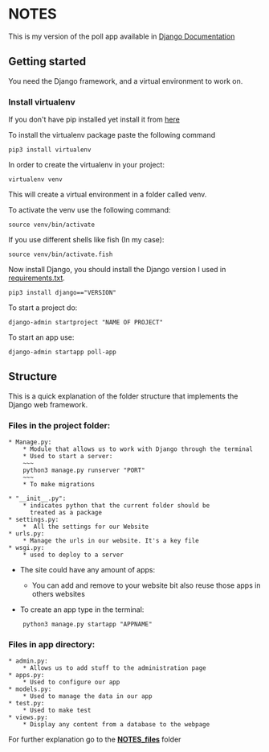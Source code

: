 # NOTES

This is my version of the poll app available in 
[Django Documentation](https://docs.djangoproject.com/en/3.1/intro/tutorial01/)


## Getting started

You need the Django framework, and a virtual environment to work on.

### Install virtualenv
If you don't have pip installed yet install it from [here](https://packaging.python.org/guides/installing-using-linux-tools/#installing-pip-setuptools-wheel-with-linux-package-managers)

To install the virtualenv package paste the following command

```
pip3 install virtualenv
```
In order to create the virtualenv in your project:

```
virtualenv venv
```
This will create a virtual environment in a folder called venv.

To activate the venv use the following command:

```
source venv/bin/activate
```
If you use different shells like fish (In my case):

```
source venv/bin/activate.fish
```
Now install Django, you should install the Django version I used in [requirements.txt](https://github.com/Daniel1404/Poll-app/blob/main/requirements.txt).

```
pip3 install django=="VERSION" 
```

To start a project do:

```
django-admin startproject "NAME OF PROJECT"
```

To start an app use:

```
django-admin startapp poll-app
```


## Structure

This is a quick explanation of the folder structure that implements the Django web framework.

### Files in the project folder:

    * Manage.py:
        * Module that allows us to work with Django through the terminal
        * Used to start a server:
        ~~~
        python3 manage.py runserver "PORT"
        ~~~
        * To make migrations
        
    * "__init__.py":
        * indicates python that the current folder should be 
          treated as a package
    * settings.py:
        *  All the settings for our Website    
    * urls.py:
        * Manage the urls in our website. It's a key file
    * wsgi.py:
        * used to deploy to a server
        
* The site could have any amount of apps:

    * You can add and remove to your website bit also reuse those apps
    in others websites
    
* To create an app type in the terminal:
~~~
    python3 manage.py startapp "APPNAME"
~~~

### Files in app directory:
    * admin.py:
        * Allows us to add stuff to the administration page
    * apps.py:
        * Used to configure our app 
    * models.py:
        * Used to manage the data in our app
    * test.py:
        * Used to make test
    * views.py:
        * Display any content from a database to the webpage


For further explanation go to the [**NOTES_files**](https://github.com/Daniel1404/Poll-app/blob/main/NOTES_files) folder
